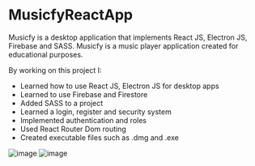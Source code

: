 # MusicfyReactApp
Musicfy is a desktop application that implements React JS, Electron JS, Firebase and SASS. Musicfy is a music player application created for educational purposes.

By working on this project I:
* Learned how to use React JS, Electron JS for desktop apps
* Learned to use Firebase and Firestore 
* Added SASS to a project
* Learned a login, register and security system
* Implemented authentication and roles
* Used React Router Dom routing
* Created executable files such as .dmg and .exe

![image](https://user-images.githubusercontent.com/104168360/187969515-c0bbb218-a37b-491e-8566-071315f918d2.png)
![image](https://user-images.githubusercontent.com/104168360/187969938-869fd78f-9f02-4265-b70d-f76a22922d9f.png)
